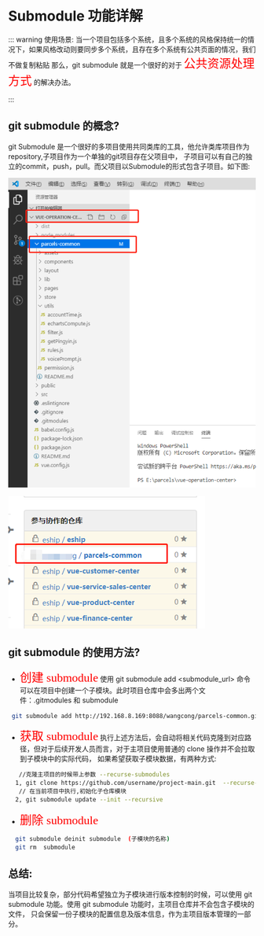 # Submodule 功能详解
::: warning
  使用场景:  当一个项目包括多个系统，且多个系统的风格保持统一的情况下，如果风格改动则要同步多个系统，且存在多个系统有公共页面的情况，我们不做复制粘贴
那么，git submodule  就是一个很好的对于 <font face="黑体" color= red  size= 5>公共资源处理方式</font>  的解决办法。


:::
## git submodule 的概念?
git Submodule 是一个很好的多项目使用共同类库的工具，他允许类库项目作为repository,子项目作为一个单独的git项目存在父项目中，
子项目可以有自己的独立的commit，push，pull。而父项目以Submodule的形式包含子项目。如下图:


![solar](../../.vuepress/public/img/submodule1.png)

![solar](../../.vuepress/public/img/submodule2.png)

## git submodule 的使用方法?
 - <font face="黑体" color= red  size= 5>创建 submodule</font> 
 使用 git submodule add <submodule_url> 命令可以在项目中创建一个子模块。此时项目仓库中会多出两个文件：.gitmodules 和  submodule
 ```sh
  git submodule add http://192.168.8.169:8088/wangcong/parcels-common.git //子模块仓库地址
 ```
- <font face="黑体" color= red  size= 5>获取 submodule</font> 
执行上述方法后，会自动将相关代码克隆到对应路径，但对于后续开发人员而言，对于主项目使用普通的 clone 操作并不会拉取到子模块中的实际代码，
如果希望获取子模块数据，有两种方式:
```sh
   //克隆主项目的时候带上参数 --recurse-submodules
  1, git clone https://github.com/username/project-main.git  --recurse-submodules 
   // 在当前项目中执行,初始化子仓库模块
  2, git submodule update --init --recursive 
```
- <font face="黑体" color= red  size= 5>删除 submodule</font> 
```sh
  git submodule deinit submodule  (子模块的名称)
  git rm  submodule 
```

## 总结:
当项目比较复杂，部分代码希望独立为子模块进行版本控制的时候，可以使用 git submodule 功能。使用 git submodule 功能时，主项目仓库并不会包含子模块的文件，
只会保留一份子模块的配置信息及版本信息，作为主项目版本管理的一部分。